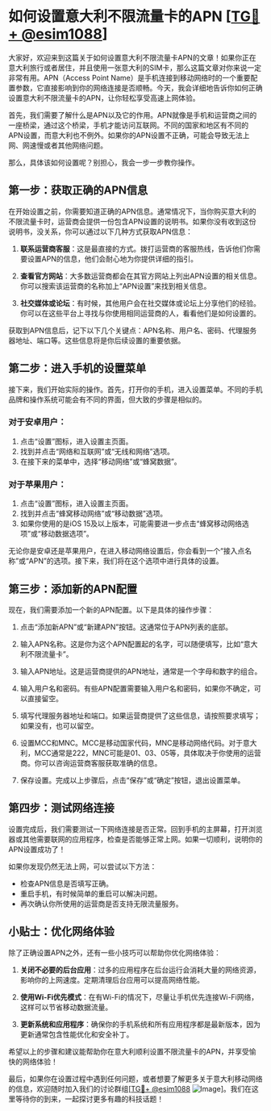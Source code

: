 # 如何设置意大利不限流量卡的APN [[TG💪+ @esim1088](https://t.me/s/esim1088)]

大家好，欢迎来到这篇关于如何设置意大利不限流量卡APN的文章！如果你正在意大利旅行或者居住，并且使用一张意大利的SIM卡，那么这篇文章对你来说一定非常有用。APN（Access Point Name）是手机连接到移动网络时的一个重要配置参数，它直接影响到你的网络连接是否顺畅。今天，我会详细地告诉你如何正确设置意大利不限流量卡的APN，让你轻松享受高速上网体验。

首先，我们需要了解什么是APN以及它的作用。APN就像是手机和运营商之间的一座桥梁，通过这个桥梁，手机才能访问互联网。不同的国家和地区有不同的APN设置，而意大利也不例外。如果你的APN设置不正确，可能会导致无法上网、网速慢或者其他网络问题。

那么，具体该如何设置呢？别担心，我会一步一步教你操作。

## 第一步：获取正确的APN信息

在开始设置之前，你需要知道正确的APN信息。通常情况下，当你购买意大利的不限流量卡时，运营商会提供一份包含APN设置的说明书。如果你没有收到这份说明书，没关系，你可以通过以下几种方式获取APN信息：

1. **联系运营商客服**：这是最直接的方式。拨打运营商的客服热线，告诉他们你需要设置APN的信息，他们会耐心地为你提供详细的指引。
   
2. **查看官方网站**：大多数运营商都会在其官方网站上列出APN设置的相关信息。你可以搜索该运营商的名称加上“APN设置”来找到相关信息。

3. **社交媒体或论坛**：有时候，其他用户会在社交媒体或论坛上分享他们的经验。你可以在这些平台上寻找与你使用相同运营商的人，看看他们是如何设置的。

获取到APN信息后，记下以下几个关键点：APN名称、用户名、密码、代理服务器地址、端口等。这些信息将是你后续设置的重要依据。

## 第二步：进入手机的设置菜单

接下来，我们开始实际的操作。首先，打开你的手机，进入设置菜单。不同的手机品牌和操作系统可能会有不同的界面，但大致的步骤是相似的。

### 对于安卓用户：
1. 点击“设置”图标，进入设置主页面。
2. 找到并点击“网络和互联网”或“无线和网络”选项。
3. 在接下来的菜单中，选择“移动网络”或“蜂窝数据”。

### 对于苹果用户：
1. 点击“设置”图标，进入设置主页面。
2. 找到并点击“蜂窝移动网络”或“移动数据”选项。
3. 如果你使用的是iOS 15及以上版本，可能需要进一步点击“蜂窝移动网络选项”或“移动数据选项”。

无论你是安卓还是苹果用户，在进入移动网络设置后，你会看到一个“接入点名称”或“APN”的选项。接下来，我们将在这个选项中进行具体的设置。

## 第三步：添加新的APN配置

现在，我们需要添加一个新的APN配置。以下是具体的操作步骤：

1. 点击“添加新APN”或“新建APN”按钮。这通常位于APN列表的底部。

2. 输入APN名称。这是你为这个APN配置起的名字，可以随便填写，比如“意大利不限流量卡”。

3. 输入APN地址。这是运营商提供的APN地址，通常是一个字母和数字的组合。

4. 输入用户名和密码。有些APN配置需要输入用户名和密码，如果你不确定，可以直接留空。

5. 填写代理服务器地址和端口。如果运营商提供了这些信息，请按照要求填写；如果没有，也可以留空。

6. 设置MCC和MNC。MCC是移动国家代码，MNC是移动网络代码。对于意大利，MCC通常是222，MNC可能是01、03、05等，具体取决于你使用的运营商。你可以咨询运营商客服获取准确的信息。

7. 保存设置。完成以上步骤后，点击“保存”或“确定”按钮，退出设置菜单。

## 第四步：测试网络连接

设置完成后，我们需要测试一下网络连接是否正常。回到手机的主屏幕，打开浏览器或其他需要联网的应用程序，检查是否能够正常上网。如果一切顺利，说明你的APN设置成功了！

如果你发现仍然无法上网，可以尝试以下方法：

- 检查APN信息是否填写正确。
- 重启手机，有时候简单的重启可以解决问题。
- 再次确认你所使用的运营商是否支持无限流量服务。

## 小贴士：优化网络体验

除了正确设置APN之外，还有一些小技巧可以帮助你优化网络体验：

1. **关闭不必要的后台应用**：过多的应用程序在后台运行会消耗大量的网络资源，影响你的上网速度。定期清理后台应用可以提高网络性能。

2. **使用Wi-Fi优先模式**：在有Wi-Fi的情况下，尽量让手机优先连接Wi-Fi网络，这样可以节省移动数据流量。

3. **更新系统和应用程序**：确保你的手机系统和所有应用程序都是最新版本，因为更新通常包含性能优化和安全补丁。

希望以上的步骤和建议能帮助你在意大利顺利设置不限流量卡的APN，并享受愉快的网络体验！

最后，如果你在设置过程中遇到任何问题，或者想要了解更多关于意大利移动网络的信息，欢迎随时加入我们的讨论群组[[TG💪+ @esim1088](https://t.me/s/esim1088) ![Image](https://i.postimg.cc/4NQfJmqS/Snipaste-2025-05-13-00-14-12.png)]。我们在这里等待你的到来，一起探讨更多有趣的科技话题！